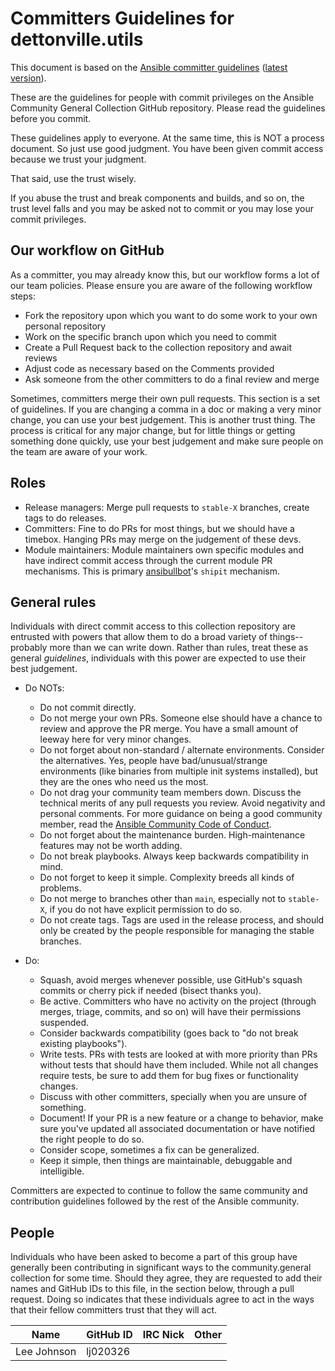 
Committers Guidelines for dettonville.utils
===========================================

This document is based on the [Ansible committer guidelines](https://github.com/ansible/ansible/blob/devel/docs/docsite/rst/community/committer_guidelines.rst) ([latest version](https://docs.ansible.com/ansible/devel/community/committer_guidelines.html)).

These are the guidelines for people with commit privileges on the Ansible Community General Collection GitHub repository. Please read the guidelines before you commit.

These guidelines apply to everyone. At the same time, this is NOT a process document. So just use good judgment. You have been given commit access because we trust your judgment.

That said, use the trust wisely.

If you abuse the trust and break components and builds, and so on, the trust level falls and you may be asked not to commit or you may lose your commit privileges.

Our workflow on GitHub
----------------------

As a committer, you may already know this, but our workflow forms a lot of our team policies. Please ensure you are aware of the following workflow steps:

* Fork the repository upon which you want to do some work to your own personal repository
* Work on the specific branch upon which you need to commit
* Create a Pull Request back to the collection repository and await reviews
* Adjust code as necessary based on the Comments provided
* Ask someone from the other committers to do a final review and merge

Sometimes, committers merge their own pull requests. This section is a set of guidelines. If you are changing a comma in a doc or making a very minor change, you can use your best judgement. This is another trust thing. The process is critical for any major change, but for little things or getting something done quickly, use your best judgement and make sure people on the team are aware of your work.

Roles
-----
* Release managers: Merge pull requests to `stable-X` branches, create tags to do releases.
* Committers: Fine to do PRs for most things, but we should have a timebox. Hanging PRs may merge on the judgement of these devs.
* Module maintainers: Module maintainers own specific modules and have indirect commit access through the current module PR mechanisms. This is primary [ansibullbot](https://github.com/ansibullbot)'s `shipit` mechanism.

General rules
-------------
Individuals with direct commit access to this collection repository are entrusted with powers that allow them to do a broad variety of things--probably more than we can write down. Rather than rules, treat these as general *guidelines*, individuals with this power are expected to use their best judgement.

* Do NOTs:

  - Do not commit directly.
  - Do not merge your own PRs. Someone else should have a chance to review and approve the PR merge. You have a small amount of leeway here for very minor changes.
  - Do not forget about non-standard / alternate environments. Consider the alternatives. Yes, people have bad/unusual/strange environments (like binaries from multiple init systems installed), but they are the ones who need us the most.
  - Do not drag your community team members down. Discuss the technical merits of any pull requests you review. Avoid negativity and personal comments. For more guidance on being a good community member, read the [Ansible Community Code of Conduct](https://docs.ansible.com/ansible/latest/community/code_of_conduct.html).
  - Do not forget about the maintenance burden. High-maintenance features may not be worth adding.
  - Do not break playbooks. Always keep backwards compatibility in mind.
  - Do not forget to keep it simple. Complexity breeds all kinds of problems.
  - Do not merge to branches other than `main`, especially not to `stable-X`, if you do not have explicit permission to do so.
  - Do not create tags. Tags are used in the release process, and should only be created by the people responsible for managing the stable branches.

* Do:

  - Squash, avoid merges whenever possible, use GitHub's squash commits or cherry pick if needed (bisect thanks you).
  - Be active. Committers who have no activity on the project (through merges, triage, commits, and so on) will have their permissions suspended.
  - Consider backwards compatibility (goes back to "do not break existing playbooks").
  - Write tests. PRs with tests are looked at with more priority than PRs without tests that should have them included. While not all changes require tests, be sure to add them for bug fixes or functionality changes.
  - Discuss with other committers, specially when you are unsure of something.
  - Document! If your PR is a new feature or a change to behavior, make sure you've updated all associated documentation or have notified the right people to do so.
  - Consider scope, sometimes a fix can be generalized.
  - Keep it simple, then things are maintainable, debuggable and intelligible.

Committers are expected to continue to follow the same community and contribution guidelines followed by the rest of the Ansible community.


People
------

Individuals who have been asked to become a part of this group have generally been contributing in significant ways to the community.general collection for some time. Should they agree, they are requested to add their names and GitHub IDs to this file, in the section below, through a pull request. Doing so indicates that these individuals agree to act in the ways that their fellow committers trust that they will act.

| Name            | GitHub ID    | IRC Nick      | Other                |
|-----------------|--------------|---------------| -------------------- |
| Lee Johnson     | lj020326     |               |                      |
